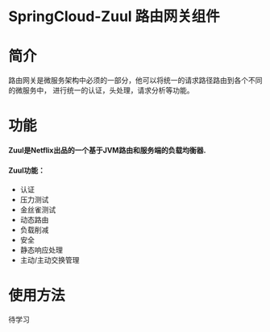 # SpringCloud-Zuul 路由网关组件
# 简介
路由网关是微服务架构中必须的一部分，他可以将统一的请求路径路由到各个不同的微服务中， 进行统一的认证，头处理，请求分析等功能。

# 功能
#### Zuul是Netflix出品的一个基于JVM路由和服务端的负载均衡器.

#### Zuul功能：
- 认证
- 压力测试
- 金丝雀测试
- 动态路由
- 负载削减
- 安全
- 静态响应处理
- 主动/主动交换管理

# 使用方法
待学习